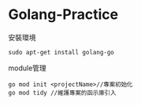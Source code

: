 # Golang-Practice

安裝環境

```
sudo apt-get install golang-go
```
module管理
```
go mod init <projectName>//專案初始化
go mod tidy //維護專案的函示庫引入
```
